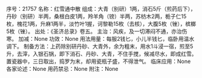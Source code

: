 序号：21757
名称：红雪通中散
组成：大青（别研）1两，消石5斤（煎药后下），丹砂（别研）半两，桑根白皮1两，羚羊角（镑）半两，苏枋木2两，栀子仁15枚，槐花1两，升麻1两半，淡竹叶1握，诃黎勒15枚（去核），大腹5枚（锉），槟榔5枚（锉）。
出处：《圣济总录》卷五。
主治：风疾，及一切滞闷不通，亦治伤寒。
加减：None
功效：None
用法用量：每服2钱匕，小儿半钱匕，临卧用温水调下。
制备方法：上药除别研丹砂、大青外，余为粗末，用水1斗浸一宿，煎至5升，去滓，入银石锅，即下消石、丹砂、大青，不住手搅，候减尽水，即成红雪。置瓷器中，三日取出，捣罗为末，却用瓷瓶子盛，不得泄气。
临床应用：None
各家论述：None
用药禁忌：None
附注：None
